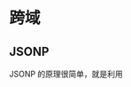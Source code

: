 # 跨域

## JSONP

JSONP 的原理很简单，就是利用 <script> 标签没有跨域的限制的漏洞。当需要通讯时，通过 <script> 标签指向一个需要访问的地址，并提供一个回调函数来接收数据。

JSONP使用简单并且兼容性不错，但是只限于get请求。

```html
<script src="http://www.alvinhtml.com/api?&callback=jsonp"></script>
<script>
  function jsonp(data) {
    console.log(data)
  }
</script>
```


## CORS

CORS需要浏览器和后端同时支持。IE 8 和 9 需要通过XDonmainRequest来实现。

浏览器会自动进行 CORS 通信，实现 CORS 通信的关键是后端，只要后端实现了 CORS ，就实现了跨域。
服务端设置 Access-C 动态容量 —Allow-Origin 就可以开启CORS。此属性表示哪些域名可以访问资源。

## document.domain

这种方式只能用于主域名相同的情况下，例如 a.alvinhtml.com 和 b.alvinhtml.com 适用于该方式。


只需要给页面添加 document.domain = 'alvinhtml.com'表示主域名都相同就可以实现跨域。

## postMessage

```js
// 发送消息端
window.parent.postMessage('message','http://alvinhtml.com')

//接收消息端
const myMessage = new MessageChannel();

myMessage.addEventListener('message', event => {
  var origin = even.origin || event.originalEvent.origin
  if(origin === 'http://alvinhtml.com') {
    console.log('验证通过')
  }
})
```
